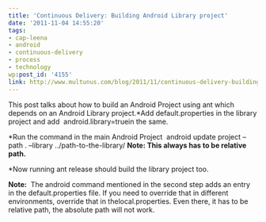 ```yaml
---
title: 'Continuous Delivery: Building Android Library project'
date: '2011-11-04 14:55:20'
tags:
- cap-leena
- android
- continuous-delivery
- process
- technology
wp:post_id: '4155'
link: http://www.multunus.com/blog/2011/11/continuous-delivery-building-android-library-project/
---
```


This post talks about how to build an Android Project using ant which depends on an Android Library project.*Add default.properties in the library project and add 
android.library=truein the same.

    
*Run the command in the main Android Project 
android update project –path . –library ../path-to-the-library/ **Note: This always has to be relative path.**

    
*Now running ant release should build the library project too.


**Note:**
 The android command mentioned in the second step adds an entry in the default.properties file. If you need to override that in different environments, override that in thelocal.properties. Even there, it has to be relative path, the absolute path will not work.
